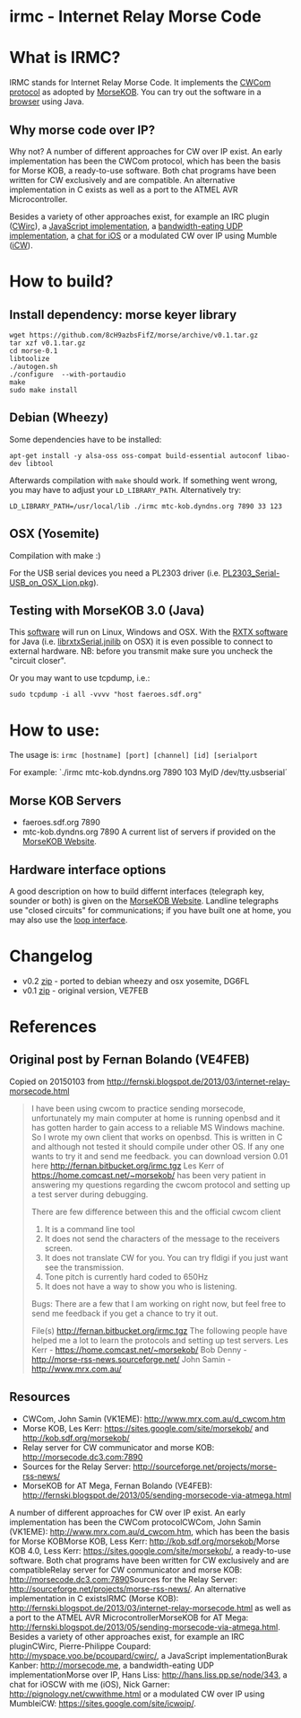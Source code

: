 irmc - Internet Relay Morse Code
================================

# What is IRMC?
IRMC stands for Internet Relay Morse Code. It implements the [CWCom protocol](http://kob.sdf.org/morsekob/docs/cwcom.pdf) as adopted by [MorseKOB](http://kob.sdf.org/morsekob/docs/history.pdf). You can try out the software in a [browser](http://kob.sdf.org/morsekob/morsekob30/index.htm) using Java.


## Why morse code over IP?
Why not? A number of different approaches for CW over IP exist. An early implementation has been the CWCom protocol, 
which has been the basis for Morse KOB, a ready-to-use software. Both chat programs have been written for CW exclusively and are compatible. An alternative implementation in C exists as well as a port to the ATMEL AVR Microcontroller. 

Besides a variety of other approaches exist, for example an IRC plugin ([CWirc](http://myspace.voo.be/pcoupard/cwirc/)), a [JavaScript implementation](http://morsecode.me), a [bandwidth-eating UDP implementation](http://hans.liss.pp.se/node/343), a [chat for iOS](http://pignology.net/cwwithme.html) or a modulated CW over IP using Mumble ([iCW](https://sites.google.com/site/icwoip/)).


# How to build?
## Install dependency: morse keyer library
```
wget https://github.com/8cH9azbsFifZ/morse/archive/v0.1.tar.gz
tar xzf v0.1.tar.gz
cd morse-0.1
libtoolize
./autogen.sh
./configure  --with-portaudio
make
sudo make install
```

## Debian (Wheezy)
Some dependencies have to be installed:
```
apt-get install -y alsa-oss oss-compat build-essential autoconf libao-dev libtool
```
Afterwards compilation with `make` should work. If something went wrong, you may have
to adjust your `LD_LIBRARY_PATH`. Alternatively try:
```
LD_LIBRARY_PATH=/usr/local/lib ./irmc mtc-kob.dyndns.org 7890 33 123 
```

## OSX (Yosemite)
Compilation with make :)

For the USB serial devices you need a PL2303 driver (i.e. [PL2303_Serial-USB_on_OSX_Lion.pkg](http://changux.co/osx-installer-to-pl2303-serial-usb-on-osx-lio/)).

## Testing with MorseKOB 3.0 (Java)
This [software](http://kob.sdf.org/morsekob/morsekob30/MorseKOB.jar) will run on
Linux, Windows and OSX. With the [RXTX software](http://morsekob.org/morsekob30/help.htm)
for Java (i.e. [librxtxSerial.jnilib](http://blog.brianhemeryck.me/installing-rxtx-on-mac-os-mountain-lion/) on OSX) it is even possible to connect to external hardware. 
NB: before you transmit make sure you uncheck the "circuit closer".

Or you may want to use tcpdump, i.e.:
```
sudo tcpdump -i all -vvvv "host faeroes.sdf.org"
```


# How to use:

The usage is: `irmc [hostname] [port] [channel] [id] [serialport`

For example:
`./irmc mtc-kob.dyndns.org 7890 103 MyID /dev/tty.usbserial´

## Morse KOB Servers
* faeroes.sdf.org 7890
* mtc-kob.dyndns.org 7890
A current list of servers if provided on the [MorseKOB Website](http://mtc-kob.dyndns.org).

## Hardware interface options
A good description on how to build differnt interfaces (telegraph key, sounder or both) is given on the [MorseKOB Website](http://kob.sdf.org/morsekob/interface.htm). Landline telegraphs use "closed circuits" for communications; if you have built one at home, you may also use the [loop interface](http://kob.sdf.org/morsekob/docs/loopinterface.pdf).

# Changelog
* v0.2 [zip](https://github.com/8cH9azbsFifZ/irmc/archive/v0.2.zip) - ported to debian wheezy and osx yosemite, DG6FL
* v0.1 [zip](https://github.com/8cH9azbsFifZ/irmc/archive/v0.1.zip) - original version, VE7FEB

# References

## Original post by Fernan Bolando (VE4FEB)
Copied on 20150103 from http://fernski.blogspot.de/2013/03/internet-relay-morsecode.html

> I have been using cwcom to practice sending morsecode, unfortunately my main computer at home is running openbsd and it has gotten harder to gain access to a reliable MS Windows machine. So I wrote my own client that works on openbsd. 
> This is written in C and although not tested it should compile under other OS. If any one wants to try it and send me feedback. you can download version 0.01 here http://fernan.bitbucket.org/irmc.tgz
> Les Kerr of https://home.comcast.net/~morsekob/ has been very patient in answering my questions regarding the cwcom protocol and setting up a test server during debugging.
>
> There are few difference between this and the official cwcom client
> 1. It is a command line tool 
> 2. It does not send the characters of the message to the receivers screen.
> 3. It does not translate CW for you. You can try fldigi if you just want see the transmission.
> 4. Tone pitch is currently hard coded to 650Hz
> 5. It does not have a way to show you who is listening.  
> 
> Bugs:
> There are a few that I am working on right now, but feel free to send me feedback if you get a chance to try it out.
> 
> File(s)
> http://fernan.bitbucket.org/irmc.tgz
> The following people have helped me a lot to learn the protocols and setting up test servers.
> Les Kerr -  https://home.comcast.net/~morsekob/
> Bob Denny - http://morse-rss-news.sourceforge.net/
> John Samin - http://www.mrx.com.au/


## Resources
* CWCom, John Samin (VK1EME): http://www.mrx.com.au/d_cwcom.htm
* Morse KOB, Les Kerr: https://sites.google.com/site/morsekob/ and http://kob.sdf.org/morsekob/
* Relay server for CW communicator and morse KOB: http://morsecode.dc3.com:7890 
* Sources for the Relay Server: http://sourceforge.net/projects/morse-rss-news/
* MorseKOB for AT Mega, Fernan Bolando (VE4FEB): http://fernski.blogspot.de/2013/05/sending-morsecode-via-atmega.html



A number of different approaches for CW over IP exist. An early implementation has been the CWCom protocol<ref>CWCom, John Samin (VK1EME): http://www.mrx.com.au/d_cwcom.htm</ref>, which has been the basis for Morse KOB<ref>Morse KOB, Less Kerr: http://kob.sdf.org/morsekob/</ref><ref>Morse KOB 4.0, Less Kerr: https://sites.google.com/site/morsekob/</ref>, a ready-to-use software. Both chat programs have been written for CW exclusively and are compatible<ref>Relay server for CW communicator and morse KOB: http://morsecode.dc3.com:7890</ref><ref>Sources for the Relay Server: http://sourceforge.net/projects/morse-rss-news/</ref>. An alternative implementation in C exists<ref>IRMC (Morse KOB): http://fernski.blogspot.de/2013/03/internet-relay-morsecode.html</ref> as well as a port to the ATMEL AVR Microcontroller<ref>MorseKOB for AT Mega: http://fernski.blogspot.de/2013/05/sending-morsecode-via-atmega.html</ref>. Besides a variety of other approaches exist, for example an IRC plugin<ref>CWirc, Pierre-Philippe Coupard: http://myspace.voo.be/pcoupard/cwirc/</ref>, a JavaScript implementation<ref>Burak Kanber: http://morsecode.me</ref>, a bandwidth-eating UDP implementation<ref>Morse over IP, Hans Liss: http://hans.liss.pp.se/node/343</ref>, a chat for iOS<ref>CW with me (iOS), Nick Garner: http://pignology.net/cwwithme.html</ref> or a modulated CW over IP using Mumble<ref>iCW: https://sites.google.com/site/icwoip/</ref>.
